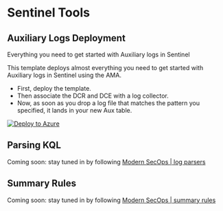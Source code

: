# Sentinel Tools
## Auxiliary Logs Deployment
Everything you need to get started with Auxiliary logs in Sentinel

This template deploys almost everything you need to get started with Auxiliary logs in Sentinel using the AMA.  
- First, deploy the template.  
- Then associate the DCR and DCE with a log collector.  
- Now, as soon as you drop a log file that matches the pattern you specified, it lands in your new Aux table.  

[![Deploy to Azure](https://aka.ms/deploytoazurebutton)](https://portal.azure.com/#create/Microsoft.Template/uri/https%3A%2F%2Fraw.githubusercontent.com%2Fseyed-nouraie%2FSentinel-Auxiliary-Logs-Tools%2Fmain%2Fazuredeploy.json)

## Parsing KQL
Coming soon: stay tuned in by following [Modern SecOps | log parsers](https://modernsecops.com/subscribe?utm_source=github&utm_medium=organic&utm_campaign=aux_log_parsers)

## Summary Rules
Coming soon: stay tuned in by following [Modern SecOps | summary rules](https://modernsecops.com/subscribe?utm_source=github&utm_medium=organic&utm_campaign=sentinel_summary_rules)
